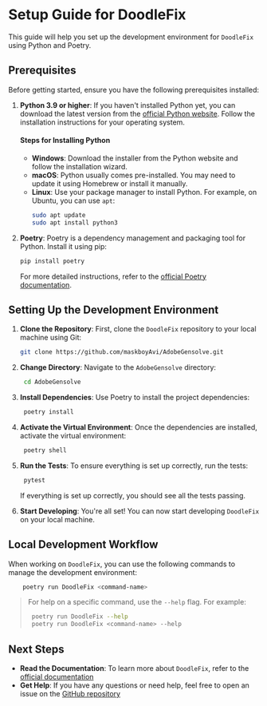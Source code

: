 <a name="readme-top"></a>

# Setup Guide for DoodleFix

This guide will help you set up the development environment for `DoodleFix` using Python and Poetry.

## Prerequisites

Before getting started, ensure you have the following prerequisites installed:

1. **Python 3.9 or higher**: If you haven't installed Python yet, you can download the latest version from the [official Python website](https://www.python.org/downloads/). Follow the installation instructions for your operating system.

   #### Steps for Installing Python

   - **Windows**: Download the installer from the Python website and follow the installation wizard.
   - **macOS**: Python usually comes pre-installed. You may need to update it using Homebrew or install it manually.
   - **Linux**: Use your package manager to install Python. For example, on Ubuntu, you can use `apt`:
     ```bash
     sudo apt update
     sudo apt install python3
     ```

2. **Poetry**: Poetry is a dependency management and packaging tool for Python. Install it using pip:

   ```bash
   pip install poetry
   ```

   For more detailed instructions, refer to the [official Poetry documentation](https://python-poetry.org/docs/).

## Setting Up the Development Environment

1. **Clone the Repository**: First, clone the `DoodleFix` repository to your local machine using Git:

   ```bash
   git clone https://github.com/maskboyAvi/AdobeGensolve.git
   ```

2. **Change Directory**: Navigate to the `AdobeGensolve` directory:

   ```bash
    cd AdobeGensolve
   ```

3. **Install Dependencies**: Use Poetry to install the project dependencies:

   ```bash
    poetry install
   ```

4. **Activate the Virtual Environment**: Once the dependencies are installed, activate the virtual environment:

   ```bash
    poetry shell
   ```

5. **Run the Tests**: To ensure everything is set up correctly, run the tests:

   ```bash
    pytest
   ```

   If everything is set up correctly, you should see all the tests passing.

6. **Start Developing**: You're all set! You can now start developing `DoodleFix` on your local machine.

## Local Development Workflow

When working on `DoodleFix`, you can use the following commands to manage the development environment:

```bash
    poetry run DoodleFix <command-name>
```

> For help on a specific command, use the `--help` flag. For example:
>
> ```bash
>  poetry run DoodleFix --help
>  poetry run DoodleFix <command-name> --help
> ```

## Next Steps

- **Read the Documentation**: To learn more about `DoodleFix`, refer to the [official documentation](../docs)
- **Get Help**: If you have any questions or need help, feel free to open an issue on the [GitHub repository](https://github.com/maskboyAvi/AdobeGensolve/issues)
